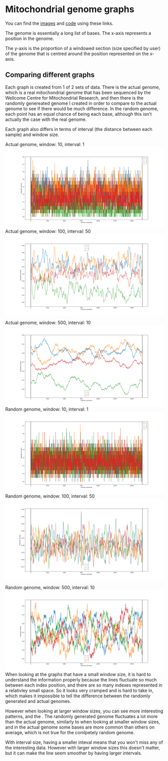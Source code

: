 # Mitochondrial genome graphs
You can find the [images](../images) and [code](../code) using these links.

The genome is essentially a long list of bases. The x-axis represents a position in the genome.

The y-axis is the proportion of a windowed section (size specified by user) of the genome that is centred around the position represented on the x-axis.

## Comparing different graphs
Each graph is created from 1 of 2 sets of data. There is the actual genome, which is a real mitochondrial genome that has been sequenced by the Wellcome Centre for Mitochondrial Research, and then there is the randomly genereated genome I created in order to compare to the actual genome to see if there would be much difference. In the random genome, each point has an equal chance of being each base, although this isn't actually the case with the real genome.

Each graph also differs in terms of interval (the distance between each sample) and window size.

Actual genome, window: 10, interval: 1
<img src="../images/genome_10_1.png" align="left" alt="genome graph">

Actual genome, window: 100, interval: 50
<img src="../images/genome_100_50.png" align="middle" alt="genome graph">

Actual genome, window: 500, interval: 10
<img src="../images/genome_500_10.png" align="right" alt="genome graph">

Random genome, window: 10, interval: 1
<img src="../images/genome_random_10_1.png" align="left" alt="genome graph">

Random genome, window: 100, interval: 50
<img src="../images/genome_random_100_50.png" align="middle" alt="genome graph">

Random genome, window: 500, interval: 10
<img src="../images/genome_random_500_10.png" align="right" alt="genome graph">

When looking at the graphs that have a small window size, it is hard to understand the information properly because the lines fluctuate so much between each index position, and there are so many indexes represented in a relativley small space. So it looks very cramped and is hard to take in, which makes it impossible to tell the difference between the randomly generated and actual genomes.

However when looking at larger window sizes, you can see more interesting patterns, and the . The randomly generated genome fluctuates a lot more than the actual genome, similarly to when looking at smaller window sizes, and in the actual genome some bases are more common than others on average, which is not true for the comlpetely random genome.

With interval size, having a smaller inteval means that you won't miss any of the interesting data. However with larger window sizes this doesn't matter, but it can make the line seem smoother by having larger intervals.
